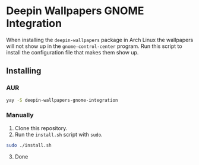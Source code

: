 # Deepin Wallpapers GNOME Integration

When installing the `deepin-wallpapers` package in Arch Linux the wallpapers will not show up in the `gnome-control-center` program. Run this script to install the configuration file that makes them show up.

## Installing

### AUR

```sh
yay -S deepin-wallpapers-gnome-integration
```

### Manually

1. Clone this repository.
2. Run the `install.sh` script with `sudo`.
```sh
sudo ./install.sh
```
3. Done
